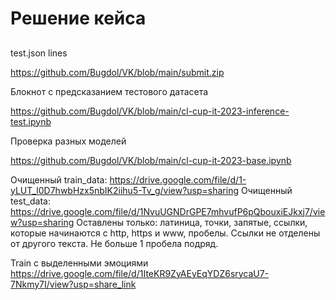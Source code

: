 # Решение кейса

## 

test.json lines

https://github.com/Bugdol/VK/blob/main/submit.zip 

Блокнот с предсказанием тестового датасета

https://github.com/Bugdol/VK/blob/main/cl-cup-it-2023-inference-test.ipynb


Проверка разных моделей


https://github.com/Bugdol/VK/blob/main/cl-cup-it-2023-base.ipynb



Очищенный train_data: https://drive.google.com/file/d/1-yLUT_l0D7hwbHzx5nbIK2iihu5-Tv_g/view?usp=sharing
Очищенный test_data: https://drive.google.com/file/d/1NvuUGNDrGPE7mhvufP6pQbouxiEJkxj7/view?usp=sharing
Оставлены только: латиница, точки, запятые, ссылки, которые начинаются с http, https и www, пробелы. Ссылки не отделены от другого текста. Не больше 1 пробела подряд.

Train с выделенными эмоциями
https://drive.google.com/file/d/1IteKR9ZyAEyEqYDZ6srycaU7-7Nkmy7I/view?usp=share_link
